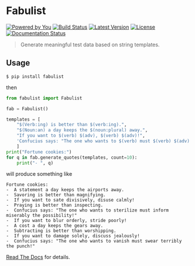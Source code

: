 # Fabulist
[![Powered by You](http://sapegin.github.io/powered-by-you/badge.svg)](http://sapegin.github.io/powered-by-you/)
[![Build Status](https://travis-ci.org/mar10/fabulist.svg?branch=master)](https://travis-ci.org/mar10/fabulist)
[![Latest Version](https://img.shields.io/pypi/v/fabulist.svg)](https://pypi.python.org/pypi/fabulist/)
[![License](https://img.shields.io/pypi/l/fabulist.svg)](https://github.com/mar10/fabulist/blob/master/LICENSE)
[![Documentation Status](https://readthedocs.org/projects/fabulist/badge/?version=latest)](http://fabulist.readthedocs.io/)


> Generate meaningful test data based on string templates.

## Usage

```
$ pip install fabulist
```

then

```py
from fabulist import Fabulist

fab = Fabulist()

templates = [
    "$(Verb:ing) is better than $(verb:ing).",
    "$(Noun:an) a day keeps the $(noun:plural) away.",
    "If you want to $(verb) $(adv), $(verb) $(adv)!",
    'Confucius says: "The one who wants to $(verb) must $(verb) $(adv) the $(noun)!"',
    ]
print("Fortune cookies:")
for q in fab.generate_quotes(templates, count=10):
    print("- ", q)
```
will produce something like
```
Fortune cookies:
-  A statement a day keeps the airports away.
-  Savoring is better than magnifying.
-  If you want to sate divisively, disuse calmly!
-  Praying is better than inspecting.
-  Confucius says: "The one who wants to sterilize must inform miserably the possibility!"
-  If you want to blur orderly, stride poorly!
-  A cost a day keeps the gears away.
-  Subtracting is better than worshipping.
-  If you want to damage solely, discuss jealously!
-  Confucius says: "The one who wants to vanish must swear terribly the punch!"
```

[Read The Docs](http://fabulist.readthedocs.org/en/latest/) for details.
